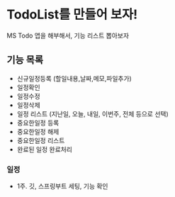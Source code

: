 # TodoList를 만들어 보자!
MS Todo 앱을 해부해서, 기능 리스트 뽑아보자
## 기능 목록
- 신규일정등록 (할일내용,날짜,메모,파일추가)
- 일정확인  
- 일정수정  
- 일정삭제  
- 일정 리스트 (지난일, 오늘, 내일, 이번주, 전체 등으로 선택)  
- 중요한일정 등록  
- 중요한일정 해제
- 중요한일정 리스트
- 완료된 일정 완료처리
### 일정
- 1주. 깃, 스프링부트 세팅, 기능 확인